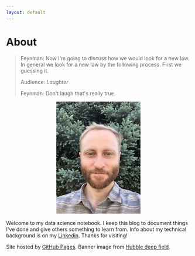```yaml
---
layout: default
---
```


# About

> Feynman: Now I'm going to discuss how we would look for a new law.  In general we look for a new law by the following process. First we guessing it.
>
> Audience: _Laughter_
>
> Feynman: Don't laugh that's really true.





<p align="center"><img src="me_tree.jpg"></p>

Welcome to my data science notebook.  I keep this blog to document things I've done and give others something to learn from.  Info about my technical background is on my <a href="https://www.linkedin.com/in/andrew-august" target="_blank">Linkedin</a>.  Thanks for visiting!

Site hosted by [GitHub Pages](https://pages.github.com).  Banner image from [Hubble deep field](https://www.spacetelescope.org/news/heic1909/). 
